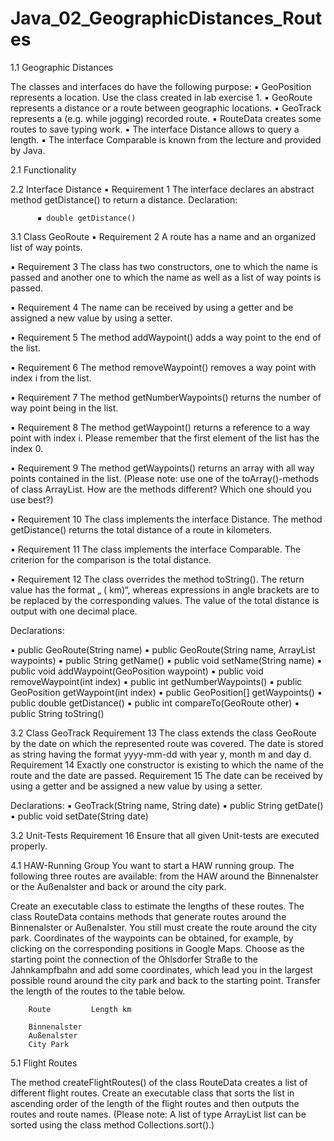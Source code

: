 # Java_02_GeographicDistances_Routes

1.1 Geographic Distances

The classes and interfaces do have the following purpose:
▪ GeoPosition represents a location. Use the class created in lab exercise 1.
▪ GeoRoute represents a distance or a route between geographic locations.
▪ GeoTrack represents a (e.g. while jogging) recorded route.
▪ RouteData creates some routes to save typing work.
▪ The interface Distance allows to query a length.
▪ The interface Comparable is known from the lecture and provided by Java.

2.1 Functionality

2.2 Interface Distance
▪ Requirement 1 The interface declares an abstract method getDistance() to return a distance.
Declaration:

          ▪ double getDistance()

3.1 Class GeoRoute
▪ Requirement 2 A route has a name and an organized list of way points.

▪ Requirement 3 The class has two constructors, one to which the name is passed and another one to which the name as well as a list of way points is passed.

▪ Requirement 4 The name can be received by using a getter and be assigned a new value by using a setter.

▪ Requirement 5 The method addWaypoint() adds a way point to the end of the list.

▪ Requirement 6 The method removeWaypoint() removes a way point with index i from the list.

▪ Requirement 7 The method getNumberWaypoints() returns the number of way point being in the list.

▪ Requirement 8 The method getWaypoint() returns a reference to a way point with index i. Please remember that the first element of the list has the index 0.

▪ Requirement 9 The method getWaypoints() returns an array with all way points contained in the list. (Please note: use one of the toArray()-methods of class ArrayList. How are the methods different? Which one should you use best?)

▪ Requirement 10 The class implements the interface Distance. The method getDistance() returns the total distance of a route in kilometers.

▪ Requirement 11 The class implements the interface Comparable<GeoRoute>. The criterion for the comparison is the total distance.
  
▪ Requirement 12 The class overrides the method toString(). The return value has the format „<Name> (<Gesamtstrecke> km)“, whereas expressions in angle brackets are to be replaced by the corresponding values. The value of the total distance is output with one decimal place.
  
  
  Declarations:
  
▪ public GeoRoute(String name)
▪ public GeoRoute(String name, ArrayList<GeoPosition> waypoints)
▪ public String getName()
▪ public void setName(String name)
▪ public void addWaypoint(GeoPosition waypoint)
▪ public void removeWaypoint(int index)
▪ public int getNumberWaypoints()
▪ public GeoPosition getWaypoint(int index)
▪ public GeoPosition[] getWaypoints()
▪ public double getDistance()
▪ public int compareTo(GeoRoute other)
▪ public String toString()
  
  
  3.2 Class GeoTrack
Requirement 13 The class extends the class GeoRoute by the date on which the represented route was covered. The date is stored as string having the format yyyy-mm-dd with year y, month m and day d.
Requirement 14 Exactly one constructor is existing to which the name of the route and the date are passed.
Requirement 15 The date can be received by using a getter and be assigned a new value by using a setter.

Declarations:
▪ GeoTrack(String name, String date)
▪ public String getDate()
▪ public void setDate(String date)

3.2 Unit-Tests
Requirement 16 Ensure that all given Unit-tests are executed properly.

4.1 HAW-Running Group
You want to start a HAW running group. The following three routes are available: from the HAW around the Binnenalster or the Außenalster and back or around the city park.

Create an executable class to estimate the lengths of these routes. The class RouteData contains methods that generate routes around the Binnenalster or Außenalster. You still must create the route around the city park. Coordinates of the waypoints can be obtained, for example, by clicking on the corresponding positions in Google Maps. Choose as the starting point the connection of the Ohlsdorfer Straße to the Jahnkampfbahn and add some coordinates, which lead you in the largest possible round around the city park and back to the starting point. Transfer the length of the routes to the table below.

        Route         Length km 

        Binnenalster
        Außenalster
        City Park


5.1 Flight Routes

The method createFlightRoutes() of the class RouteData creates a list of different flight routes. Create an executable class that sorts the list in ascending order of the length of the flight routes and then outputs the routes and route names. (Please note: A list of type ArrayList list can be sorted using the class method Collections.sort().)
